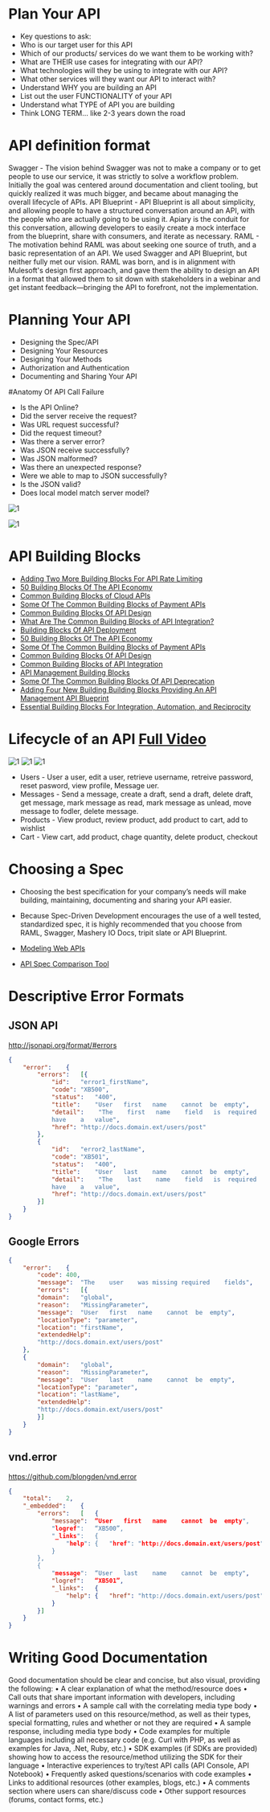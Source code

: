 # Plan Your API
* Key questions to ask:
* Who is our target user for this API
* Which of our products/ services do we want them to be working with? 
* What are THEIR use cases for integrating with our API?
* What technologies will they be using to integrate with our API?
* What other services will they want our API to interact with?
* Understand WHY you are building an API
* List out the user FUNCTIONALITY of your API
* Understand what TYPE of API you are building
* Think LONG TERM… like 2-3 years down the road

# API definition format
Swagger - The vision behind Swagger was not to make a company or to get people to use our service, it was strictly to solve a workflow problem. Initially the goal was centered around documentation and client tooling, but quickly realized it was much bigger, and became about managing the overall lifecycle of APIs.
API Blueprint - API Blueprint is all about simplicity, and allowing people to have a structured conversation around an API, with the people who are actually going to be using it. Apiary is the conduit for this conversation, allowing developers to easily create a mock interface from the blueprint, share with consumers, and iterate as necessary.
RAML - The motivation behind RAML was about seeking one source of truth, and a basic representation of an API. We used Swagger and API Blueprint, but neither fully met our vision. RAML was born, and is in alignment with Mulesoft's design first approach, and gave them the ability to design an API in a format that allowed them to sit down with stakeholders in a webinar and get instant feedback—bringing the API to forefront, not the implementation.


# Planning Your API 
* Designing the Spec/API
* Designing Your Resources 
* Designing Your Methods 
* Authorization and Authentication 
* Documenting and Sharing Your API 


#Anatomy Of API Call Failure
* Is the API Online?
* Did the server receive the request?
* Was URL request successful?
* Did the request timeout?
* Was there a server error?
* Was JSON receive successfully?
* Was JSON malformed?
* Was there an unexpected response?
* Were we able to map to JSON successfully?
* Is the JSON valid?
* Does local model match server model?

![1](https://blogs.mulesoft.com/wp-content/uploads/2014/11/action_list.gif)


![1](https://blogs.mulesoft.com/wp-content/uploads/2014/11/soap_vs_rpc_rest.gif)

# API Building Blocks
* [Adding Two More Building Blocks For API Rate Limiting](http://apievangelist.com/2014/12/30/adding-two-more-building-blocks-for-api-rate-limiting/)
* [50 Building Blocks Of The API Economy](http://apievangelist.com/2014/04/03/50-building-blocks-of-the-api-economy/)
* [Common Building Blocks of Cloud APIs](http://apievangelist.com/2014/03/11/common-building-blocks-of-cloud-apis/)
* [Some Of The Common Building Blocks of Payment APIs](http://apievangelist.com/2014/03/05/some-of-the-common-building-blocks-of-payment-apis/)
* [Common Building Blocks Of API Design](http://apievangelist.com/2014/03/04/common-building-blocks-of-api-design/)
* [What Are The Common Building Blocks of API Integration?](http://apievangelist.com/2014/01/16/what-are-the-common-building-blocks-of-api-integration/)
* [Building Blocks Of API Deployment](http://apievangelist.com/2014/07/01/building-blocks-of-api-deployment/)
* [50 Building Blocks Of The API Economy](http://apievangelist.com/2014/04/03/50-building-blocks-of-the-api-economy/)
* [Some Of The Common Building Blocks of Payment APIs](http://apievangelist.com/2014/03/05/some-of-the-common-building-blocks-of-payment-apis/)
* [Common Building Blocks Of API Design](http://apievangelist.com/2014/03/04/common-building-blocks-of-api-design/)
* [Common Building Blocks of API Integration](http://apievangelist.com/2014/01/16/what-are-the-common-building-blocks-of-api-integration/)
* [API Management Building Blocks](http://management.apievangelist.com/building-blocks/)
* [Some Of The Common Building Blocks Of API Deprecation](http://apievangelist.com/2016/04/13/some-of-the-common-building-blocks-of-api-deprecation/)
* [Adding Four New Building Building Blocks Providing An API Management API Blueprint](http://apievangelist.com/2015/03/04/adding-four-new-building-building-blocks-providing-an-api-management-api-blueprint/)
* [Essential Building Blocks For Integration, Automation, and Reciprocity](http://apievangelist.com/2016/02/15/the-essential-building-blocks-for-integration-automation-and-reciprocity/)


# Lifecycle of an API [Full Video](http://wso2.com/library/webinars/2016/02/planning-your-api-journey-the-lifecycle-of-an-api/)
![1](https://image.slidesharecdn.com/planningyourapijourneythelifecycleofanapi-160224055627/95/planning-your-api-journey-the-lifecycle-of-an-api-5-638.jpg?cb=1456293472)
![1](https://image.slidesharecdn.com/planningyourapijourneythelifecycleofanapi-160224055627/95/planning-your-api-journey-the-lifecycle-of-an-api-10-638.jpg?cb=1456293472)
![1](https://image.slidesharecdn.com/planningyourapijourneythelifecycleofanapi-160224055627/95/planning-your-api-journey-the-lifecycle-of-an-api-11-638.jpg?cb=1456293472)


* Users - User a user, edit a user, retrieve username, retreive password, reset pasword, view profile, Message uer.
* Messages - Send a message, create a draft, send a draft, delete draft, get message, mark message as read, mark message as unlead, move message to fodler, delete message.
* Products - View product, review product, add product to cart, add to wishlist
* Cart - View cart, add product, chage quantity, delete product, checkout

# Choosing a Spec
* Choosing the best specification for your company’s needs will make building, maintaining, documenting and sharing your API easier. 
* Because Spec-Driven Development encourages the use of a well tested, standardized spec, it is highly recommended that you choose from RAML, Swagger, Mashery IO Docs, tripit slate or API Blueprint. 

* [Modeling Web APIs](http://modeling-languages.com/modeling-web-api-comparing/)
* [API Spec Comparison Tool](http://www.mikestowe.com/2014/12/api-spec-comparison-tool.php)

# Descriptive Error Formats
## JSON API
http://jsonapi.org/format/#errors
```json
{	
	"error":	{	
		"errors":	[{	
			"id":	"error1_firstName",	
			"code":	"XB500",	
			"status":	"400",	
			"title":	"User	first	name	cannot	be	empty",	
			"detail":	 "The	 first	 name	 field	 is	 required	 to	
			have	a	value",	
			"href":	"http://docs.domain.ext/users/post"	
		},
		{	
			"id":	"error2_lastName",	
			"code":	"XB501",	
			"status":	"400",	
			"title":	"User	last	name	cannot	be	empty",	
			"detail":	 "The	 last	 name	 field	 is	 required	 to	
			have	a	value",	
			"href":	"http://docs.domain.ext/users/post"	
		}]
	}	
}
```
## Google Errors
```json
{	
	"error":	{	
		"code":	400,	
		"message":	"The	user	was	missing	required	fields",
		"errors":	[{	
		"domain":	"global",	
		"reason":	"MissingParameter",	
		"message":	"User	first	name	cannot	be	empty",	
		"locationType":	"parameter",	
		"location":	"firstName",	
		"extendedHelp":	
		"http://docs.domain.ext/users/post"	
	},
	{	
		"domain":	"global",	
		"reason":	"MissingParameter",	
		"message":	"User	last	name	cannot	be	empty",	
		"locationType":	"parameter",	
		"location":	"lastName",	
		"extendedHelp":	
		"http://docs.domain.ext/users/post"	
		}]
	}	
}
```
## vnd.error
https://github.com/blongden/vnd.error
```json
{	
	"total":	2,	
	"_embedded":	{	
		"errors":	[	{	
			"message":	“User	first	name	cannot	be	empty",	
			"logref":	“XB500”,	
			"_links":	{	
				"help":	{	"href":	"http://docs.domain.ext/users/post"	}	
			}	
		},	
		{	
			"message":	“User	last	name	cannot	be	empty",	
			"logref":	“XB501”,	
			"_links":	{	
				"help":	{	"href":	"http://docs.domain.ext/users/post"	}	
			}	
		}]	
	}	
}
```

# Writing Good Documentation
Good documentation should be clear and concise, but also visual, providing the following:
• A clear explanation of what the method/resource does
• Call outs that share important information with developers, including warnings and errors
• A sample call with the correlating media type body
• A list of parameters used on this resource/method, as well as their types, special formatting, rules and whether or not they are required 
• A sample response, including media type body
• Code examples for multiple languages including all necessary code (e.g. Curl with PHP, as well as examples for Java, .Net, Ruby, etc.)
• SDK examples (if SDKs are provided) showing how to access the resource/method utilizing the SDK for their language
• Interactive experiences to try/test API calls (API Console, API Notebook)
• Frequently asked questions/scenarios with code examples
• Links to additional resources (other examples, blogs, etc.)
• A comments section where users can share/discuss code
• Other support resources (forums, contact forms, etc.)
